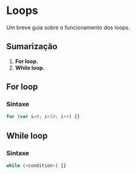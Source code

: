 # Loops
Um breve guia sobre o funcionamento dos loops.

## Sumarização
1. **For loop.**
2. **While loop.**

## For loop

### Sintaxe
```javascript
for (var i=0; i<10; i++) {}
```

## While loop

### Sintaxe
```javascript
while (<condition>) {}
```
